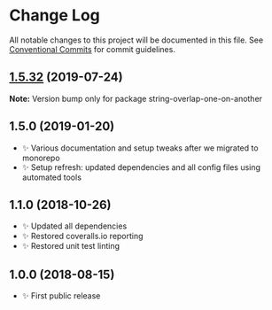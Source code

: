 # Change Log

All notable changes to this project will be documented in this file.
See [Conventional Commits](https://conventionalcommits.org) for commit guidelines.

## [1.5.32](https://gitlab.com/codsen/codsen/compare/string-overlap-one-on-another@1.5.31...string-overlap-one-on-another@1.5.32) (2019-07-24)

**Note:** Version bump only for package string-overlap-one-on-another





## 1.5.0 (2019-01-20)

- ✨ Various documentation and setup tweaks after we migrated to monorepo
- ✨ Setup refresh: updated dependencies and all config files using automated tools

## 1.1.0 (2018-10-26)

- ✨ Updated all dependencies
- ✨ Restored coveralls.io reporting
- ✨ Restored unit test linting

## 1.0.0 (2018-08-15)

- ✨ First public release
